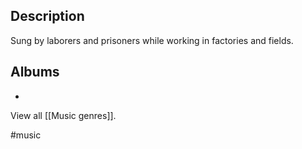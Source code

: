 ## Description
Sung by laborers and prisoners while working in factories and fields. 
## Albums
- 

View all [[Music genres]].

#music 